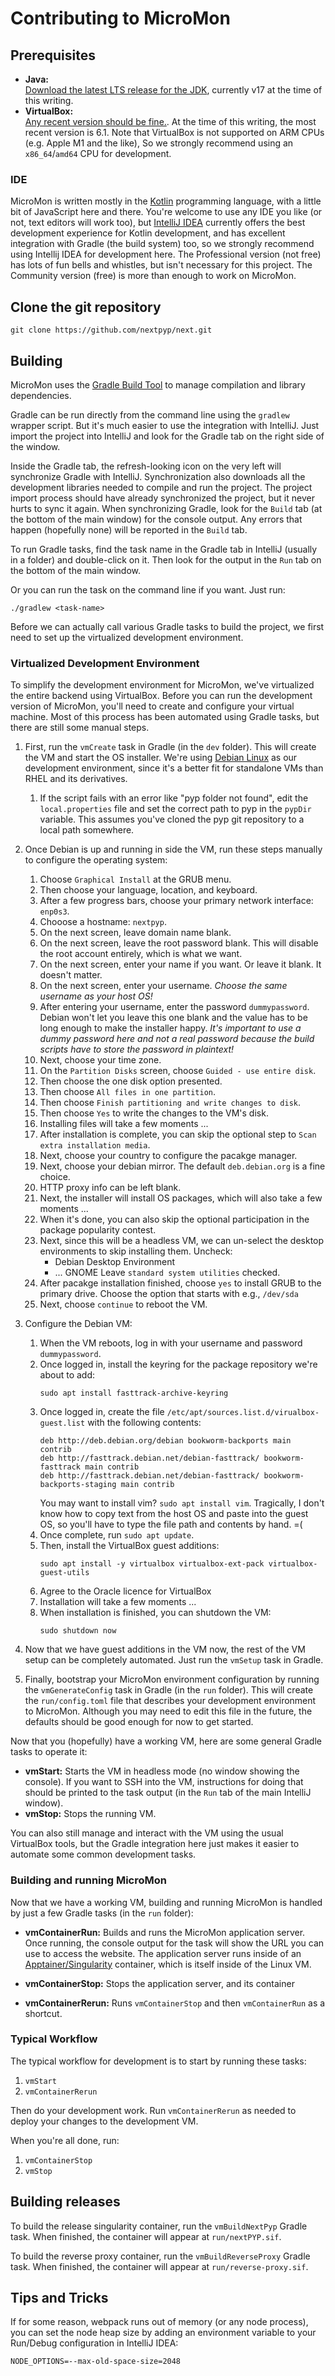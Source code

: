 
# Contributing to MicroMon

## Prerequisites

 * **Java:**\
   [Download the latest LTS release for the JDK](https://adoptium.net/), currently v17 at the time of this writing.
 * **VirtualBox:**\
   [Any recent version should be fine.](https://www.virtualbox.org/).
   At the time of this writing, the most recent version is 6.1.
   Note that VirtualBox is not supported on ARM CPUs (e.g. Apple M1 and the like),
   So we strongly recommend using an `x86_64`/`amd64` CPU for development.


### IDE

MicroMon is written mostly in the [Kotlin][kotlin] programming language, with a little bit of JavaScript here and there.
You're welcome to use any IDE you like (or not, text editors will work too), but [IntelliJ IDEA][intellij] currently
offers the best development experience for Kotlin development, and has excellent integration with Gradle (the build
system) too, so we strongly recommend using Intellij IDEA for development here. The Professional version (not free) has
lots of fun bells and whistles, but isn't necessary for this project. The Community version (free) is more than
enough to work on MicroMon.

[kotlin]: https://kotlinlang.org/
[intellij]: https://www.jetbrains.com/idea/


## Clone the git repository

```shell
git clone https://github.com/nextpyp/next.git
```

## Building

MicroMon uses the [Gradle Build Tool](https://gradle.org/) to manage compilation and library dependencies.

Gradle can be run directly from the command line using the `gradlew` wrapper script. But it's much easier
to use the integration with IntelliJ. Just import the project into IntelliJ and look for the Gradle tab
on the right side of the window.

Inside the Gradle tab, the refresh-looking icon on the very left will synchronize Gradle with IntelliJ.
Synchronization also downloads all the development libraries needed to compile and run the project.
The project import process should have already synchronized the project, but it never hurts to sync it again.
When synchronizing Gradle, look for the `Build` tab (at the bottom of the main window) for the console output.
Any errors that happen (hopefully none) will be reported in the `Build` tab.

To run Gradle tasks, find the task name in the Gradle tab in IntelliJ (usually in a folder) and double-click on it.
Then look for the output in the `Run` tab on the bottom of the main window.

Or you can run the task on the command line if you want. Just run:
```shell
./gradlew <task-name>
```

Before we can actually call various Gradle tasks to build the project, we first need to set up the
virtualized development environment.


### Virtualized Development Environment

To simplify the development environment for MicroMon, we've virtualized the entire backend using VirtualBox.
Before you can run the development version of MicroMon, you'll need to create and configure your virtual machine.
Most of this process has been automated using Gradle tasks, but there are still some manual steps.

1. First, run the `vmCreate` task in Gradle (in the `dev` folder).
   This will create the VM and start the OS installer. We're using [Debian Linux][debian] as our development environment,
   since it's a better fit for standalone VMs than RHEL and its derivatives.
   1. If the script fails with an error like "pyp folder not found", edit the `local.properties` file
      and set the correct path to pyp in the `pypDir` variable. This assumes you've cloned the pyp
      git repository to a local path somewhere.

2. Once Debian is up and running in side the VM, run these steps manually to configure the operating system:
   1. Choose `Graphical Install` at the GRUB menu.
   2. Then choose your language, location, and keyboard.
   3. After a few progress bars, choose your primary network interface: `enp0s3`.
   4. Chooose a hostname: `nextpyp`.
   5. On the next screen, leave domain name blank.
   6. On the next screen, leave the root password blank.
      This will disable the root account entirely, which is what we want.
   7. On the next screen, enter your name if you want. Or leave it blank. It doesn't matter.
   8. On the next screen, enter your username. *Choose the same username as your host OS!*
   9. After entering your username, enter the password `dummypassword`.
      Debian won't let you leave this one blank and the value has to be long enough to make the installer happy.
      *It's important to use a dummy password here and not a real password
      because the build scripts have to store the password in plaintext!*
   10. Next, choose your time zone.
   11. On the `Partition Disks` screen, choose `Guided - use entire disk`.
   12. Then choose the one disk option presented.
   13. Then choose `All files in one partition`.
   14. Then choose `Finish partitioning and write changes to disk`.
   15. Then choose `Yes` to write the changes to the VM's disk.
   16. Installing files will take a few moments ...
   17. After installation is complete, you can skip the optional step to `Scan extra installation media`.
   18. Next, choose your country to configure the pacakge manager.
   19. Next, choose your debian mirror. The default `deb.debian.org` is a fine choice.
   20. HTTP proxy info can be left blank.
   21. Next, the installer will install OS packages, which will also take a few moments ...
   22. When it's done, you can also skip the optional participation in the package popularity contest.
   23. Next, since this will be a headless VM, we can un-select the desktop environments to skip installing them. Uncheck:
       * Debian Desktop Environment
       * ... GNOME
       Leave `standard system utilities` checked.
   24. After pacakge installation finished, choose `yes` to install GRUB to the primary drive.
       Choose the option that starts with e.g., `/dev/sda`
   25. Next, choose `continue` to reboot the VM.
   
3. Configure the Debian VM:
   1. When the VM reboots, log in with your username and password `dummypassword`.
   2. Once logged in, install the keyring for the package repository we're about to add:
       ```shell
       sudo apt install fasttrack-archive-keyring
       ```
   3. Once logged in, create the file `/etc/apt/sources.list.d/virualbox-guest.list` with the following contents:
       ```
       deb http://deb.debian.org/debian bookworm-backports main contrib
       deb http://fasttrack.debian.net/debian-fasttrack/ bookworm-fasttrack main contrib
       deb http://fasttrack.debian.net/debian-fasttrack/ bookworm-backports-staging main contrib
       ```
       You may want to install vim? `sudo apt install vim`.
       Tragically, I don't know how to copy text from the host OS and paste into the guest OS, so you'll have to
       type the file path and contents by hand. =(
   4. Once complete, run `sudo apt update`.
   5. Then, install the VirtualBox guest additions:
       ```shell
       sudo apt install -y virtualbox virtualbox-ext-pack virtualbox-guest-utils
       ```
   6. Agree to the Oracle licence for VirtualBox
   7. Installation will take a few moments ...
   8. When installation is finished, you can shutdown the VM:
      ```shell
      sudo shutdown now
      ```

4. Now that we have guest additions in the VM now, the rest of the VM setup can be completely automated.
   Just run the `vmSetup` task in Gradle.

5. Finally, bootstrap your MicroMon environment configuration by running the `vmGenerateConfig` task in Gradle (in the `run` folder).
   This will create the `run/config.toml` file that describes your development environment to MicroMon.
   Although you may need to edit this file in the future, the defaults should be good enough for now to get started.

Now that you (hopefully) have a working VM, here are some general Gradle tasks to operate it:

 * **vmStart:** Starts the VM in headless mode (no window showing the console).
   If you want to SSH into the VM, instructions for doing that should be printed to the task output
   (in the `Run` tab of the main IntelliJ window).
 * **vmStop:** Stops the running VM.

You can also still manage and interact with the VM using the usual VirtualBox tools, but the Gradle
integration here just makes it easier to automate some common development tasks.

[debian]: https://debian.org/


### Building and running MicroMon

Now that we have a working VM, building and running MicroMon is handled by just a few Gradle tasks
(in the `run` folder):

 * **vmContainerRun:** Builds and runs the MicroMon application server. Once running, the console output for the task
   will show the URL you can use to access the website. The application server runs inside of an
   [Apptainer/Singularity][apptainer] container, which is itself inside of the Linux VM.
   
 * **vmContainerStop:** Stops the application server, and its container
 * **vmContainerRerun:** Runs `vmContainerStop` and then `vmContainerRun` as a shortcut.

[apptainer]: http://apptainer.org/


### Typical Workflow

The typical workflow for development is to start by running these tasks:
 1. `vmStart`
 2. `vmContainerRerun`

Then do your development work. Run `vmContainerRerun` as needed to deploy your changes to the development VM.

When you're all done, run:
 1. `vmContainerStop`
 2. `vmStop`


## Building releases

To build the release singularity container, run the `vmBuildNextPyp`
Gradle task. When finished, the container will appear at `run/nextPYP.sif`.

To build the reverse proxy container, run the `vmBuildReverseProxy`
Gradle task. When finished, the container will appear at `run/reverse-proxy.sif`.


## Tips and Tricks

If for some reason, webpack runs out of memory (or any node process),
you can set the node heap size by adding an environment variable to your
Run/Debug configuration in IntelliJ IDEA:
```
NODE_OPTIONS=--max-old-space-size=2048
```
